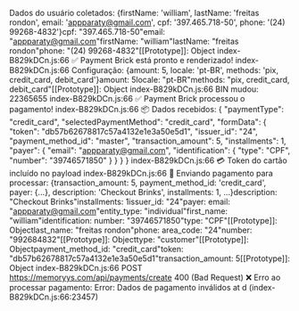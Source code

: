 Dados do usuário coletados: {firstName: 'william', lastName: 'freitas rondon', email: 'appparaty@gmail.com', cpf: '397.465.718-50', phone: '(24) 99268-4832'}cpf: "397.465.718-50"email: "appparaty@gmail.com"firstName: "william"lastName: "freitas rondon"phone: "(24) 99268-4832"[[Prototype]]: Object
index-B829kDCn.js:66 ✅ Payment Brick está pronto e renderizado!
index-B829kDCn.js:66 Configuração: {amount: 5, locale: 'pt-BR', methods: 'pix, credit_card, debit_card'}amount: 5locale: "pt-BR"methods: "pix, credit_card, debit_card"[[Prototype]]: Object
index-B829kDCn.js:66 BIN mudou: 22365655
index-B829kDCn.js:66 ✅ Payment Brick processou o pagamento!
index-B829kDCn.js:66 📦 Dados recebidos: {
"paymentType": "credit_card",
"selectedPaymentMethod": "credit_card",
"formData": {
"token": "db57b62678817c57a4132e1e3a50e5d1",
"issuer_id": "24",
"payment_method_id": "master",
"transaction_amount": 5,
"installments": 1,
"payer": {
"email": "appparaty@gmail.com",
"identification": {
"type": "CPF",
"number": "39746571850"
}
}
}
}
index-B829kDCn.js:66 💳 Token do cartão incluído no payload
index-B829kDCn.js:66 🚀 Enviando pagamento para processar: {transaction_amount: 5, payment_method_id: 'credit_card', payer: {…}, description: 'Checkout Brinks', installments: 1, …}description: "Checkout Brinks"installments: 1issuer_id: "24"payer: email: "appparaty@gmail.com"entity_type: "individual"first_name: "william"identification: number: "39746571850"type: "CPF"[[Prototype]]: Objectlast_name: "freitas rondon"phone: area_code: "24"number: "992684832"[[Prototype]]: Objecttype: "customer"[[Prototype]]: Objectpayment_method_id: "credit_card"token: "db57b62678817c57a4132e1e3a50e5d1"transaction_amount: 5[[Prototype]]: Object
index-B829kDCn.js:66 POST https://memoryys.com/api/payments/create 400 (Bad Request)
❌ Erro ao processar pagamento: Error: Dados de pagamento inválidos
at d (index-B829kDCn.js:66:23457)
